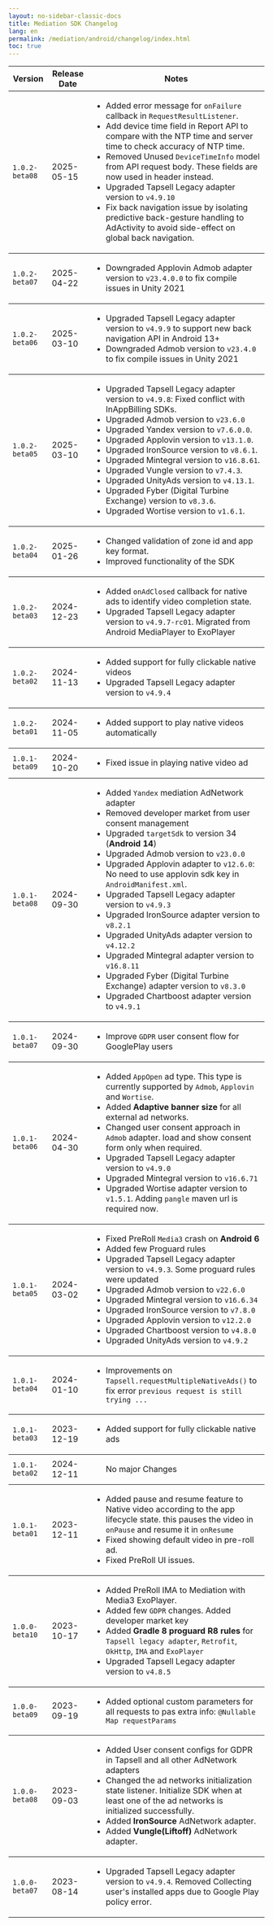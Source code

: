 ```yaml
---
layout: no-sidebar-classic-docs
title: Mediation SDK Changelog
lang: en
permalink: /mediation/android/changelog/index.html
toc: true
---
```


<table>
  <thead>
    <tr>
      <th>Version</th>
      <th>Release Date</th>
      <th>Notes</th>
    </tr>
  </thead>
  <tbody>
    <tr>
      <td><code>1.0.2-beta08</code></td>
      <td>2025-05-15</td>
      <td>
        <ul>
          <li>Added error message for <code>onFailure</code> callback in <code>RequestResultListener</code>.</li>
          <li>Add device time field in Report API to compare with the NTP time and server time to check accuracy of NTP time.</li>
          <li>Removed Unused <code>DeviceTimeInfo</code> model from API request body. These fields are now used in header instead.</li>
          <li>Upgraded Tapsell Legacy adapter version to <code>v4.9.10</code></li>
          <li>Fix back navigation issue by isolating predictive back-gesture handling to AdActivity to avoid side-effect on global back navigation.</li>
        </ul>
      </td>
    </tr>
  </tbody>

  <tbody>
    <tr>
      <td><code>1.0.2-beta07</code></td>
      <td>2025-04-22</td>
      <td>
        <ul>
          <li>Downgraded Applovin Admob adapter version to <code>v23.4.0.0</code> to fix compile issues in Unity 2021</li>
        </ul>
      </td>
    </tr>
  </tbody>


<tbody>
    <tr>
      <td><code>1.0.2-beta06</code></td>
      <td>2025-03-10</td>
      <td>
        <ul>
          <li>Upgraded Tapsell Legacy adapter version to <code>v4.9.9</code> to support new back navigation API in Android 13+</li>
          <li>Downgraded Admob version to <code>v23.4.0</code> to fix compile issues in Unity 2021</li>
        </ul>
      </td>
    </tr>
  </tbody>
<tbody>
    <tr>
      <td><code>1.0.2-beta05</code></td>
      <td>2025-03-10</td>
      <td>
        <ul>
          <li>Upgraded Tapsell Legacy adapter version to <code>v4.9.8</code>: Fixed conflict with InAppBilling SDKs.</li>
          <li>Upgraded Admob version to <code>v23.6.0</code></li>
          <li>Upgraded Yandex version to <code>v7.6.0.0</code>.</li>
          <li>Upgraded Applovin version to <code>v13.1.0</code>.</li>
          <li>Upgraded IronSource version to <code>v8.6.1</code>.</li>
          <li>Upgraded Mintegral version to <code>v16.8.61</code>.</li>
          <li>Upgraded Vungle version to <code>v7.4.3</code>.</li>
          <li>Upgraded UnityAds version to <code>v4.13.1</code>.</li>
          <li>Upgraded Fyber (Digital Turbine Exchange) version to <code>v8.3.6</code>.</li>
          <li>Upgraded Wortise version to <code>v1.6.1</code>.</li>
        </ul>
      </td>
    </tr>
  </tbody>
<tbody>
    <tr>
      <td><code>1.0.2-beta04</code></td>
      <td>2025-01-26</td>
      <td>
        <ul>
          <li>Changed validation of zone id and app key format.</li>
          <li>Improved functionality of the SDK</li>
        </ul>
      </td>
    </tr>
  </tbody>
<tbody>
    <tr>
      <td><code>1.0.2-beta03</code></td>
      <td>2024-12-23</td>
      <td>
        <ul>
          <li>Added <code>onAdClosed</code> callback for native ads to identify video completion state.</li>
          <li>Upgraded Tapsell Legacy adapter version to <code>v4.9.7-rc01</code>. Migrated from Android MediaPlayer to ExoPlayer</li>
        </ul>
      </td>
    </tr>
  </tbody>

<tbody>
    <tr>
      <td><code>1.0.2-beta02</code></td>
      <td>2024-11-13</td>
      <td>
        <ul>
          <li>Added support for fully clickable native videos</li>
          <li>Upgraded Tapsell Legacy adapter version to <code>v4.9.4</code></li>
        </ul>
      </td>
    </tr>
  </tbody>

  <tbody>
    <tr>
      <td><code>1.0.2-beta01</code></td>
      <td>2024-11-05</td>
      <td>
        <ul>
          <li>Added support to play native videos automatically</li>
        </ul>
      </td>
    </tr>
  </tbody>

<tbody>
    <tr>
      <td><code>1.0.1-beta09</code></td>
      <td>2024-10-20</td>
      <td>
        <ul>
          <li>Fixed issue in playing native video ad</li>
        </ul>
      </td>
    </tr>
  </tbody>

<tbody>
    <tr>
      <td><code>1.0.1-beta08</code></td>
      <td>2024-09-30</td>
      <td>
        <ul>
          <li>Added <code>Yandex</code> mediation AdNetwork adapter</li>
          <li>Removed developer market from user consent management</li>
          <li>Upgraded <code>targetSdk</code> to version 34 (<strong>Android 14</strong>)</li>
          <li>Upgraded Admob version to <code>v23.0.0</code></li>
          <li>Upgraded Applovin adapter to <code>v12.6.0</code>: No need to use applovin sdk key in <code>AndroidManifest.xml</code>.</li>
          <li>Upgraded Tapsell Legacy adapter version to <code>v4.9.3</code></li>
          <li>Upgraded IronSource adapter version to <code>v8.2.1</code></li>
          <li>Upgraded UnityAds adapter version to <code>v4.12.2</code></li>
          <li>Upgraded Mintegral adapter version to <code>v16.8.11</code></li>
          <li>Upgraded Fyber (Digital Turbine Exchange) adapter version to <code>v8.3.0</code></li>
          <li>Upgraded Chartboost adapter version to <code>v4.9.1</code></li>
        </ul>
      </td>
    </tr>
  </tbody>

<tbody>
    <tr>
      <td><code>1.0.1-beta07</code></td>
      <td>2024-09-30</td>
      <td>
        <ul>
        <li>Improve <code>GDPR</code> user consent flow for GooglePlay users</li>
        </ul>
      </td>
    </tr>
  </tbody>

<tbody>
    <tr>
      <td><code>1.0.1-beta06</code></td>
      <td>2024-04-30</td>
      <td>
        <ul>
        <li>Added <code>AppOpen</code> ad type. This type is currently supported by <code>Admob</code>, <code>Applovin</code> and <code>Wortise</code>.</li>
        <li>Added <strong>Adaptive banner size</strong> for all external ad networks.</li>
        <li>Changed user consent approach in <code>Admob</code> adapter. load and show consent form only when required.</li>
        <li>Upgraded Tapsell Legacy adapter version to <code>v4.9.0</code></li>
        <li>Upgraded Mintegral version to <code>v16.6.71</code></li>
        <li>Upgraded Wortise adapter version to <code>v1.5.1</code>. Adding <code>pangle</code> maven url is required now.</li>
        </ul>
      </td>
    </tr>
  </tbody>

<tbody>
    <tr>
      <td><code>1.0.1-beta05</code></td>
      <td>2024-03-02</td>
      <td>
        <ul>
        <li>Fixed PreRoll <code>Media3</code> crash on <strong>Android 6</strong></li>
        <li>Added few Proguard rules</li>
        <li>Upgraded Tapsell Legacy adapter version to <code>v4.9.3</code>. Some proguard rules were updated</li>
        <li>Upgraded Admob version to <code>v22.6.0</code></li>
        <li>Upgraded Mintegral version to <code>v16.6.34</code></li>
        <li>Upgraded IronSource version to <code>v7.8.0</code></li>
        <li>Upgraded Applovin version to <code>v12.2.0</code></li>
        <li>Upgraded Chartboost version to <code>v4.8.0</code></li>
        <li>Upgraded UnityAds version to <code>v4.9.2</code></li>
        </ul>
      </td>
    </tr>
  </tbody>

<tbody>
    <tr>
      <td><code>1.0.1-beta04</code></td>
      <td>2024-01-10</td>
      <td>
        <ul>
        <li>Improvements on <code>Tapsell.requestMultipleNativeAds()</code> to fix error <code>previous request is still trying ...</code></li>
        </ul>
      </td>
    </tr>
  </tbody>

<tbody>
    <tr>
      <td><code>1.0.1-beta03</code></td>
      <td>2023-12-19</td>
      <td>
        <ul>
        <li>Added support for fully clickable native ads</li>
        </ul>
      </td>
    </tr>
  </tbody>

<tbody>
    <tr>
      <td><code>1.0.1-beta02</code></td>
      <td>2024-12-11</td>
      <td>
        <ul>
        No major Changes
        </ul>
      </td>
    </tr>
  </tbody>

<tbody>
    <tr>
      <td><code>1.0.1-beta01</code></td>
      <td>2023-12-11</td>
      <td>
        <ul>
        <li>Added pause and resume feature to Native video according to the app lifecycle state. this pauses the video in <code>onPause</code> and resume it in <code>onResume</code></li>
        <li>Fixed showing default video in pre-roll ad.</li>
        <li>Fixed PreRoll UI issues.</li>
        </ul>
      </td>
    </tr>
  </tbody>

<tbody>
    <tr>
      <td><code>1.0.0-beta10</code></td>
      <td>2023-10-17</td>
      <td>
        <ul>
        <li>Added PreRoll IMA to Mediation with Media3 ExoPlayer.</li>
        <li>Added few <code>GDPR</code> changes. Added developer market key</li>
        <li>Added <strong>Gradle 8 proguard R8 rules</strong> for <code>Tapsell legacy adapter</code>, <code>Retrofit</code>, <code>OkHttp</code>, <code>IMA</code> and <code>ExoPlayer</code></li>
        <li>Upgraded Tapsell Legacy adapter version to <code>v4.8.5</code></li>
        </ul>
      </td>
    </tr>
  </tbody>

<tbody>
    <tr>
      <td><code>1.0.0-beta09</code></td>
      <td>2023-09-19</td>
      <td>
        <ul>
        <li>Added optional custom parameters for all requests to pas extra info: <code>@Nullable Map requestParams</code></li>
        </ul>
      </td>
    </tr>
  </tbody>

<tbody>
    <tr>
      <td><code>1.0.0-beta08</code></td>
      <td>2023-09-03</td>
      <td>
        <ul>
        <li>Added User consent configs for GDPR in Tapsell and all other AdNetwork adapters</li>
        <li>Changed the ad networks initialization state listener. Initialize SDK when at least one of the ad networks is initialized successfully.</li>
        <li>Added <strong>IronSource</strong> AdNetwork adapter.</li>
        <li>Added <strong>Vungle(Liftoff) </strong> AdNetwork adapter.</li>
        </ul>
      </td>
    </tr>
  </tbody>

<tbody>
    <tr>
      <td><code>1.0.0-beta07</code></td>
      <td>2023-08-14</td>
      <td>
        <ul>
        <li>Upgraded Tapsell Legacy adapter version to <code>v4.9.4</code>. Removed Collecting user's installed apps due to Google Play policy error.</li>
        </ul>
      </td>
    </tr>
  </tbody>

</table>

